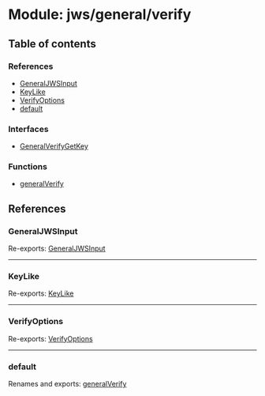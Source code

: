 # Module: jws/general/verify

## Table of contents

### References

- [GeneralJWSInput](jws_general_verify.md#generaljwsinput)
- [KeyLike](jws_general_verify.md#keylike)
- [VerifyOptions](jws_general_verify.md#verifyoptions)
- [default](jws_general_verify.md#default)

### Interfaces

- [GeneralVerifyGetKey](../interfaces/jws_general_verify.generalverifygetkey.md)

### Functions

- [generalVerify](../functions/jws_general_verify.generalverify.md)

## References

### GeneralJWSInput

Re-exports: [GeneralJWSInput](../interfaces/types.generaljwsinput.md)

___

### KeyLike

Re-exports: [KeyLike](../types/types.keylike.md)

___

### VerifyOptions

Re-exports: [VerifyOptions](../interfaces/types.verifyoptions.md)

___

### default

Renames and exports: [generalVerify](../functions/jws_general_verify.generalverify.md)
